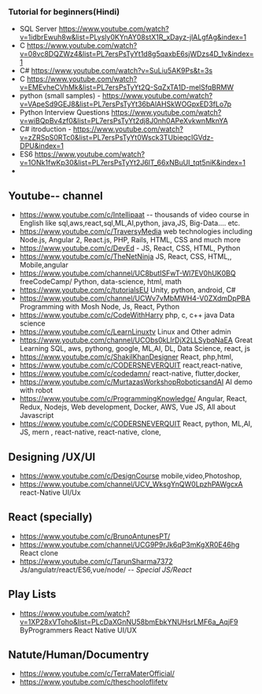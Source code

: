 ### Tutorial for beginners(Hindi)
* SQL Server https://www.youtube.com/watch?v=1idbrEwuh8w&list=PLysly0KYnAY08stX1R_xDayz-jlALgfAg&index=1 
* C https://www.youtube.com/watch?v=08vc8DQZWz4&list=PL7ersPsTyYt1d8g5qaxbE6sjWDzs4D_1v&index=1
* C# https://www.youtube.com/watch?v=SuLiu5AK9Ps&t=3s
* C https://www.youtube.com/watch?v=EMEvheCVhMk&list=PL7ersPsTyYt2Q-SqZxTA1D-melSfqBRMW
* python (small samples) - https://www.youtube.com/watch?v=VApeSd9GEJ8&list=PL7ersPsTyYt36bAlAHSkWOGpxED3fLo7p
* Python   Interview Questions https://www.youtube.com/watch?v=wiBQpBv4zf0&list=PL7ersPsTyYt2dj8J0nh0APeXvkwnMknYA
* C# itroduction  - https://www.youtube.com/watch?v=zZRSpS0RTc0&list=PL7ersPsTyYt0Wsck3TUbieqcIGVdz-DPU&index=1
* ES6  https://www.youtube.com/watch?v=1ONk1fwKp30&list=PL7ersPsTyYt2J6lT_66xNBuUI_tqt5niK&index=1
* 



## Youtube-- channel

* https://www.youtube.com/c/Intellipaat -- thousands of video course in English  like sql,aws,react,sql,ML,AI,python, java,JS, Big-Data.... etc.
* https://www.youtube.com/c/TraversyMedia web technologies including Node.js, Angular 2, React.js, PHP, Rails, HTML, CSS and much more
* https://www.youtube.com/c/DevEd - JS, React, CSS, HTML, Python
* https://www.youtube.com/c/TheNetNinja JS, React, CSS, HTML,, Mobile,angular
* https://www.youtube.com/channel/UC8butISFwT-Wl7EV0hUK0BQ  freeCodeCamp/ Python, data-science, html, math
* https://www.youtube.com/c/tutorialsEU Unity, python, android, C#
* https://www.youtube.com/channel/UCWv7vMbMWH4-V0ZXdmDpPBA  Programming with Mosh Node, Js, React, Python
* https://www.youtube.com/c/CodeWithHarry php, c, c++  java Data science
* https://www.youtube.com/c/LearnLinuxtv Linux  and Other admin
* https://www.youtube.com/channel/UCObs0kLIrDjX2LLSybqNaEA  Great Learning SQL, aws, pythong, google, ML,AI, DL, Data Science, react, js 
* https://www.youtube.com/c/ShakilKhanDesigner React, php,html, 
* https://www.youtube.com/c/CODERSNEVERQUIT react,react-native, 
* https://www.youtube.com/c/codedamn/  react-native, flutter,docker,
* https://www.youtube.com/c/MurtazasWorkshopRoboticsandAI AI demo with robot
* https://www.youtube.com/c/ProgrammingKnowledge/   Angular, React, Redux, Nodejs, Web development, Docker, AWS, Vue JS, All about Javascript
* https://www.youtube.com/c/CODERSNEVERQUIT  React, python, ML,AI, JS, mern , react-native, react-native, clone, 

## Designing /UX/UI
* https://www.youtube.com/c/DesignCourse mobile,video,Photoshop, 
* https://www.youtube.com/channel/UCV_WksgYnQW0LpzhPAWgcxA react-Native UI/Ux


## React (specially)
* https://www.youtube.com/c/BrunoAntunesPT/
* https://www.youtube.com/channel/UCG9P9rJk6qP3mKgXR0E46hg React clone
* https://www.youtube.com/c/TarunSharma7372 Js/angulatr/react/ES6,vue/node/ -- *Special JS/React*

## Play Lists 
* https://www.youtube.com/watch?v=1XP28xVToho&list=PLcDaXGnNU58bmEbkYNUHsrLMF6a_AqjF9  ByProgrammers React Native UI/UX

## Natute/Human/Documentry
* https://www.youtube.com/c/TerraMaterOfficial/ 
* https://www.youtube.com/c/theschooloflifetv 
